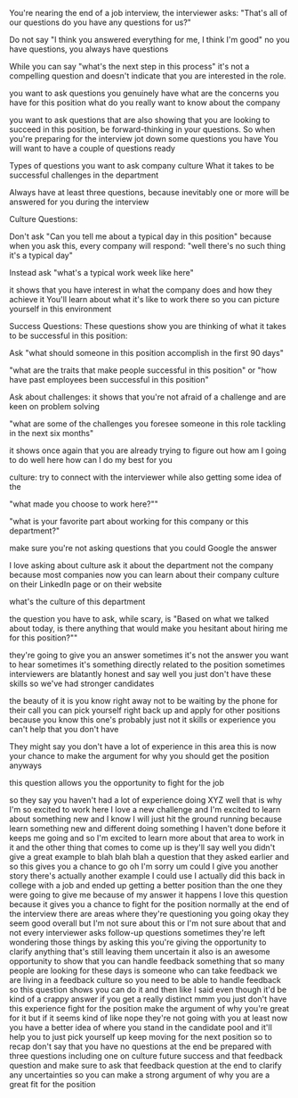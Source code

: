 You're nearing the end of a job interview, the interviewer asks:
"That's all of our questions do you have any questions for us?"


Do not say "I think you answered everything for me, I think I'm good"
no you have questions, you always have questions

While you can say "what's the next step in this process" it's not a compelling question and doesn't indicate that you are interested in the role.




you want to ask questions you genuinely have
what are the concerns you have for this position
what do you really want to know about the company

you want to ask questions that are also showing that you are looking to
succeed in this position, be forward-thinking in your questions.
So when you're preparing for the interview jot down some questions you have
You will want to have a couple of questions ready



Types of questions you want to ask
company culture
What it takes to be successful
challenges in the department

Always have at least three questions, because inevitably one or more will be answered for you during the interview






Culture Questions:

Don't ask "Can you tell me about a typical day in this position"
because when you ask this, every company will respond:
"well there's no such thing it's a typical day"

Instead ask "what's a typical work week like here"

it shows that you have interest in what the company does and how they achieve it
You'll learn about what it's like to work there so you can picture yourself in this environment


Success Questions:
These questions show you are thinking of what it takes to be successful in this position:

Ask "what should someone in this position accomplish in the first 90 days"

"what are the traits that make people successful in this position"
or
"how have past employees been successful in this position"


Ask about challenges:
it shows that you're not afraid of a challenge and are keen on problem solving

"what are some of the challenges you foresee someone in this role tackling in the next six months"

it shows once again that you are already trying to figure out how am I going to
do well here how can I do my best for you


culture:
try to connect with the interviewer while also getting some idea of the


"what made you choose to work here?""

"what is your favorite part about working for this company or this department?"

make sure you're not asking questions that you could Google the answer

I love asking about culture
ask it about the department not the company because most companies now you can learn about their company culture on their LinkedIn page or on their website

what's the culture of this department





the question you have to ask, while scary, is
"Based on what we talked about today, is there anything that would make you hesitant about hiring me for this position?""


they're going to give you an answer
sometimes it's not the answer you want to hear
sometimes it's something directly related to the position
sometimes interviewers are blatantly honest and say well you just don't have these skills so we've had stronger candidates

the beauty of it is you know right away not to be waiting by the phone for their
call you can pick yourself right back up and apply for other positions because you know this one's probably just not it
skills or experience you can't help that you don't have

They might say you don't have a lot of experience in this area
this is now your chance to
make the argument for why you should get
the position anyways

this question allows you the opportunity to fight for the job

so they say you haven't had a lot of experience doing XYZ well that is why I'm so excited to work here I love a new challenge and I'm excited to learn
about something new and I know I will
just hit the ground running because learn something new and different doing
something I haven't done before it keeps
me going and so I'm excited to learn
more about that area to work in it and
the other thing that comes to come up is
they'll say well you didn't give a great
example to blah blah blah a question
that they asked earlier and so this
gives you a chance to go oh I'm sorry
um could I give you another story
there's actually another example I could
use I actually did this back in college
with a job and ended up getting a better
position than the one they were going to
give me because of my answer it happens
I love this question because it gives
you a chance to fight for the position
normally at the end of the interview
there are areas where they're
questioning you going okay they seem
good overall but I'm not sure about this
or I'm not sure about that and not every
interviewer asks follow-up questions
sometimes they're left wondering those
things by asking this you're giving the
opportunity to clarify anything that's
still leaving them uncertain it also is
an awesome opportunity to show that you
can handle feedback something that so
many people are looking for these days
is someone who can take feedback we are
living in a feedback culture so you need
to be able to handle feedback so this
question shows you can do it and then
like I said even though it'd be kind of
a crappy answer if you get a really
distinct mmm you just don't have this
experience fight for the position make
the argument of why you're great for it
but if it seems kind of like nope
they're not going with you at least now
you have a better idea of where you
stand in the candidate pool and it'll
help you to just pick yourself up keep
moving for the next position so to recap
don't say that you have no questions at
the end be prepared with three questions
including one on culture future success
and that feedback question
and make sure to ask that feedback
question at the end to clarify any
uncertainties so you can make a strong
argument of why you are a great fit for
the position

